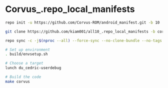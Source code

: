 # Corvus_.repo_local_manifests

```bash
repo init -u https://github.com/Corvus-ROM/android_manifest.git -b 10
```
```bash
git clone https://github.com/kiam001/all10_.repo_local_manifests -b corvus .repo/local_manifests
```
```bash
repo sync -c -j$(nproc --all) --force-sync --no-clone-bundle --no-tags
```

```bash
# Set up environment
. build/envsetup.sh

# Choose a target
lunch du_cedric-userdebug

# Build the code
make corvus
```
